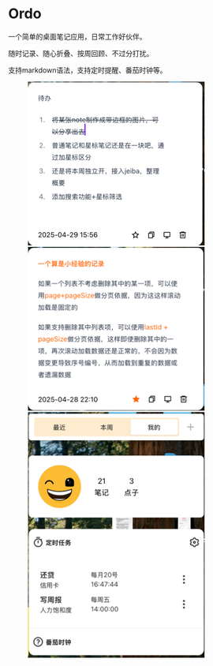 # Ordo

一个简单的桌面笔记应用，日常工作好伙伴。

随时记录、随心折叠、按周回顾、不过分打扰。

支持markdown语法，支持定时提醒、番茄时钟等。

<figure class="half">
    <img src="./resource/img_2.png" width="358"  />
    <img src="./resource/img_1.png" width="358"  />
    <img src="./resource/img.png" width="358" />
</figure>
 

